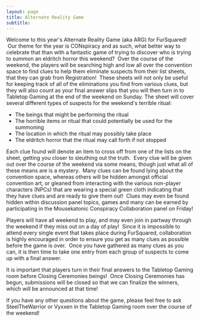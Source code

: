 ```yaml
---
layout: page
title: Alternate Reality Game
subtitle:
---
```

Welcome to this year's Alternate Reality Game (aka ARG) for FurSquared\! &nbsp;Our theme for the year is CONspiracy and as such, what better way to celebrate that than with a fantastic game of trying to discover who is trying to summon an eldritch horror this weekend? &nbsp;Over the course of the weekend, the players will be searching high and low all over the convention space to find clues to help them eliminate suspects from their list sheets, that they can grab from Registration\! &nbsp;These sheets will not only be useful for keeping track of all of the eliminations you find from various clues, but they will also count as your final answer slips that you will then turn in to Tabletop Gaming at the end of the weekend on Sunday. The sheet will cover several different types of suspects for the weekend's terrible ritual:

* The beings that might be performing the ritual
* The horrible items or ritual that could potentially be used for the summoning
* The location in which the ritual may possibly take place
* The eldritch horror that the ritual may call forth if not stopped

Each clue found will denote an item to cross off from one of the lists on the sheet, getting you closer to sleuthing out the truth. &nbsp;Every clue will be given out over the course of the weekend via some means, though just what all of these means are is a mystery. &nbsp;Many clues can be found lying about the convention space, whereas others will be hidden amongst official convention art, or gleaned from interacting with the various non-player characters (NPCs) that are wearing a special green cloth indicating that they have clues and are ready to give them out\! &nbsp;Clues may even be found hidden within discussion panel topics, games and many can be earned by participating in the Mousekatonic Conspiracy Collaboration panel on Friday\!

Players will have all weekend to play, and may even join in partway through the weekend if they miss out on a day of play\! &nbsp;Since it is impossible to attend every single event that takes place during FurSquared, collaboration is highly encouraged in order to ensure you get as many clues as possible before the game is over. &nbsp;Once you have gathered as many clues as you can, it is then time to take one entry from each group of suspects to come up with a final answer.

It is important that players turn in their final answers to the Tabletop Gaming room before Closing Ceremonies beings\! &nbsp;Once Closing Ceremonies has begun, submissions will be closed so that we can finalize the winners, which will be announced at that time\!

If you have any other questions about the game, please feel free to ask SteelTheWarrior or Vyxxen in the Tabletop Gaming room over the course of the weekend\!
